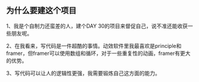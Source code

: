 ## 为什么要建这个项目

1、我是个自制力还蛮差的人，建个DAY 30的项目来督促自己，说不准还能收获一些朋友呢。

2、在我看来，写代码是一件超酷的事情。动效软件里我最喜欢是principle和framer，但framer可以使用数组和循环，对于一些重复性的动画，framer有更大的优势。

3、写代码可以让人的逻辑性更强，我需要锻炼自己这方面的能力。